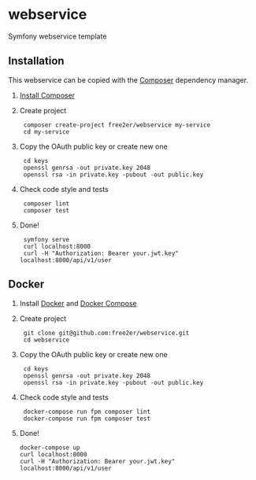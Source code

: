 # webservice
Symfony webservice template

## Installation
This webservice can be copied with the [Composer](https://getcomposer.org/) dependency manager.

1. [Install Composer](https://getcomposer.org/doc/00-intro.md)

2. Create project

        composer create-project free2er/webservice my-service
        cd my-service

3. Copy the OAuth public key or create new one

        cd keys
        openssl genrsa -out private.key 2048
        openssl rsa -in private.key -pubout -out public.key

4. Check code style and tests

        composer lint
        composer test

5. Done!

        symfony serve
        curl localhost:8000
        curl -H "Authorization: Bearer your.jwt.key" localhost:8000/api/v1/user

## Docker

1. Install 
        [Docker](https://docs.docker.com/install/) and 
        [Docker Compose](https://docs.docker.com/compose/install/)

2. Create project

        git clone git@github.com:free2er/webservice.git
        cd webservice

3. Copy the OAuth public key or create new one

        cd keys
        openssl genrsa -out private.key 2048
        openssl rsa -in private.key -pubout -out public.key

4. Check code style and tests

        docker-compose run fpm composer lint
        docker-compose run fpm composer test

5.  Done!

        docker-compose up
        curl localhost:8000
        curl -H "Authorization: Bearer your.jwt.key" localhost:8000/api/v1/user
